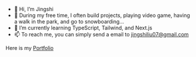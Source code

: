 - 👋 Hi, I’m Jingshi
- 👀 During my free time, I often build projects, playing video game, having a walk in the park, and go to snowboarding...
- 🌱 I’m currently learning TypeScript, Tailwind, and Next.js
- 📫 To reach me, you can simply send a email to jingshiliu07@gmail.com

Here is my [Portfolio](https://jingshi-liu.com/)

<!---
jingshiliu/jingshiliu is a ✨ special ✨ repository because its `README.md` (this file) appears on your GitHub profile.
You can click the Preview link to take a look at your changes.
--->
